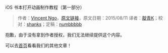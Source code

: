 iOS 书本打开动画制作教程（第一部分）

> 作者：[Vincent Ngo](http://www.raywenderlich.com/u/jomoka)，[原文链接](http://www.raywenderlich.com/94565/how-to-create-an-ios-book-open-animation-part-1)，原文日期：2015/08/11
> 译者：[靛青K](http://www.dianqk.org/)；校对：[shanks](http://codebuild.me/)；定稿：[numbbbbb](https://github.com/numbbbbb)

抱歉，由于没有拿到作者授权，我们无法继续提供这个内容。

可以去[首页](http://swift.gg)看看我们的其他文章！